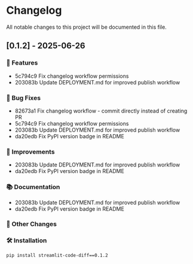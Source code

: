 # Changelog

All notable changes to this project will be documented in this file.

## [0.1.2] - 2025-06-26

### 🚀 Features
- 5c794c9 Fix changelog workflow permissions
- 203083b Update DEPLOYMENT.md for improved publish workflow

### 🐛 Bug Fixes
- 82673a1 Fix changelog workflow - commit directly instead of creating PR
- 5c794c9 Fix changelog workflow permissions
- 203083b Update DEPLOYMENT.md for improved publish workflow
- da20edb Fix PyPI version badge in README

### 🔧 Improvements
- 203083b Update DEPLOYMENT.md for improved publish workflow
- da20edb Fix PyPI version badge in README

### 📚 Documentation
- 203083b Update DEPLOYMENT.md for improved publish workflow
- da20edb Fix PyPI version badge in README

### 🔄 Other Changes

### 🛠️ Installation
```bash
pip install streamlit-code-diff==0.1.2
```

